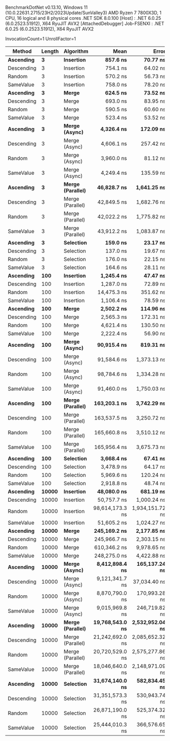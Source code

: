 
BenchmarkDotNet v0.13.10, Windows 11 (10.0.22631.2715/23H2/2023Update/SunValley3)
AMD Ryzen 7 7800X3D, 1 CPU, 16 logical and 8 physical cores
.NET SDK 8.0.100
  [Host]     : .NET 6.0.25 (6.0.2523.51912), X64 RyuJIT AVX2 [AttachedDebugger]
  Job-FSENXI : .NET 6.0.25 (6.0.2523.51912), X64 RyuJIT AVX2

InvocationCount=1  UnrollFactor=1  

 Method     | Length | Algorithm        | Mean            | Error           | StdDev          | Median          | Gen0       | Allocated   |
----------- |------- |----------------- |----------------:|----------------:|----------------:|----------------:|-----------:|------------:|
 **Ascending**  | **3**      | **Insertion**        |        **857.6 ns** |        **70.77 ns** |       **207.56 ns** |        **900.0 ns** |          **-** |       **592 B** |
 Descending | 3      | Insertion        |        754.1 ns |        64.02 ns |       186.76 ns |        800.0 ns |          - |       592 B |
 Random     | 3      | Insertion        |        570.2 ns |        56.73 ns |       161.86 ns |        500.0 ns |          - |       616 B |
 SameValue  | 3      | Insertion        |        758.0 ns |        78.20 ns |       230.58 ns |        700.0 ns |          - |       592 B |
 **Ascending**  | **3**      | **Merge**            |        **624.5 ns** |        **73.52 ns** |       **214.46 ns** |        **500.0 ns** |          **-** |       **672 B** |
 Descending | 3      | Merge            |        693.0 ns |        83.95 ns |       247.51 ns |        600.0 ns |          - |       672 B |
 Random     | 3      | Merge            |        590.5 ns |        60.60 ns |       173.86 ns |        500.0 ns |          - |       672 B |
 SameValue  | 3      | Merge            |        523.4 ns |        53.52 ns |       152.70 ns |        500.0 ns |          - |       672 B |
 **Ascending**  | **3**      | **Merge (Async)**    |      **4,326.4 ns** |       **172.09 ns** |       **482.55 ns** |      **4,100.0 ns** |          **-** |       **992 B** |
 Descending | 3      | Merge (Async)    |      4,606.1 ns |       257.42 ns |       750.92 ns |      4,300.0 ns |          - |       992 B |
 Random     | 3      | Merge (Async)    |      3,960.0 ns |        81.12 ns |       133.28 ns |      3,900.0 ns |          - |       992 B |
 SameValue  | 3      | Merge (Async)    |      4,249.4 ns |       135.59 ns |       375.72 ns |      4,200.0 ns |          - |       992 B |
 **Ascending**  | **3**      | **Merge (Parallel)** |     **46,828.7 ns** |     **1,641.25 ns** |     **4,682.58 ns** |     **45,750.0 ns** |          **-** |      **2944 B** |
 Descending | 3      | Merge (Parallel) |     42,849.5 ns |     1,682.76 ns |     4,881.98 ns |     41,400.0 ns |          - |      2944 B |
 Random     | 3      | Merge (Parallel) |     42,022.2 ns |     1,775.82 ns |     5,208.17 ns |     39,900.0 ns |          - |      2944 B |
 SameValue  | 3      | Merge (Parallel) |     43,912.2 ns |     1,083.87 ns |     3,161.70 ns |     44,150.0 ns |          - |      2944 B |
 **Ascending**  | **3**      | **Selection**        |        **159.0 ns** |        **23.17 ns** |        **68.31 ns** |        **150.0 ns** |          **-** |       **544 B** |
 Descending | 3      | Selection        |        137.0 ns |        19.67 ns |        58.01 ns |        100.0 ns |          - |       544 B |
 Random     | 3      | Selection        |        176.0 ns |        22.15 ns |        65.32 ns |        200.0 ns |          - |       544 B |
 SameValue  | 3      | Selection        |        164.6 ns |        28.11 ns |        82.45 ns |        200.0 ns |          - |       544 B |
 **Ascending**  | **100**    | **Insertion**        |      **1,245.4 ns** |        **47.47 ns** |       **137.70 ns** |      **1,300.0 ns** |          **-** |      **2920 B** |
 Descending | 100    | Insertion        |      1,287.0 ns |        72.89 ns |       214.93 ns |      1,200.0 ns |          - |      2920 B |
 Random     | 100    | Insertion        |     14,475.3 ns |       351.62 ns |     1,020.11 ns |     14,500.0 ns |          - |     61672 B |
 SameValue  | 100    | Insertion        |      1,106.4 ns |        78.59 ns |       224.24 ns |      1,000.0 ns |          - |      2920 B |
 **Ascending**  | **100**    | **Merge**            |      **2,502.2 ns** |       **114.96 ns** |       **320.46 ns** |      **2,400.0 ns** |          **-** |      **8544 B** |
 Descending | 100    | Merge            |      2,565.3 ns |       172.31 ns |       494.39 ns |      2,300.0 ns |          - |      8544 B |
 Random     | 100    | Merge            |      4,621.4 ns |       130.50 ns |       350.58 ns |      4,600.0 ns |          - |      8544 B |
 SameValue  | 100    | Merge            |      2,222.4 ns |        56.90 ns |       153.82 ns |      2,200.0 ns |          - |      8544 B |
 **Ascending**  | **100**    | **Merge (Async)**    |     **90,915.4 ns** |       **819.31 ns** |       **684.16 ns** |     **90,600.0 ns** |          **-** |     **24384 B** |
 Descending | 100    | Merge (Async)    |     91,584.6 ns |     1,373.13 ns |     1,146.62 ns |     91,000.0 ns |          - |     24384 B |
 Random     | 100    | Merge (Async)    |     98,784.6 ns |     1,334.28 ns |     1,114.19 ns |     98,700.0 ns |          - |     24384 B |
 SameValue  | 100    | Merge (Async)    |     91,460.0 ns |     1,750.03 ns |     1,636.98 ns |     90,900.0 ns |          - |     24384 B |
 **Ascending**  | **100**    | **Merge (Parallel)** |    **163,203.1 ns** |     **3,742.29 ns** |    **10,916.43 ns** |    **163,200.0 ns** |          **-** |     **77016 B** |
 Descending | 100    | Merge (Parallel) |    163,537.5 ns |     3,250.72 ns |     8,953.43 ns |    162,150.0 ns |          - |     77248 B |
 Random     | 100    | Merge (Parallel) |    165,660.8 ns |     3,510.12 ns |    10,183.49 ns |    164,200.0 ns |          - |     77632 B |
 SameValue  | 100    | Merge (Parallel) |    165,956.4 ns |     3,675.73 ns |    10,487.06 ns |    164,800.0 ns |          - |     77368 B |
 **Ascending**  | **100**    | **Selection**        |      **3,668.4 ns** |        **67.41 ns** |        **74.93 ns** |      **3,700.0 ns** |          **-** |       **544 B** |
 Descending | 100    | Selection        |      3,478.9 ns |        64.17 ns |        71.33 ns |      3,500.0 ns |          - |       544 B |
 Random     | 100    | Selection        |      5,969.6 ns |       120.24 ns |       152.06 ns |      6,000.0 ns |          - |       544 B |
 SameValue  | 100    | Selection        |      2,918.8 ns |        48.74 ns |        47.87 ns |      2,950.0 ns |          - |       544 B |
 **Ascending**  | **10000**  | **Insertion**        |     **48,080.0 ns** |       **681.19 ns** |       **637.18 ns** |     **48,000.0 ns** |          **-** |    **240520 B** |
 Descending | 10000  | Insertion        |     50,757.7 ns |     1,000.24 ns |     1,369.14 ns |     50,700.0 ns |          - |    240520 B |
 Random     | 10000  | Insertion        | 98,614,173.3 ns | 1,934,151.72 ns | 2,894,947.23 ns | 98,439,350.0 ns | 11000.0000 | 594634624 B |
 SameValue  | 10000  | Insertion        |     51,605.2 ns |     1,024.27 ns |     2,248.31 ns |     51,400.0 ns |          - |    240520 B |
 **Ascending**  | **10000**  | **Merge**            |    **245,169.2 ns** |     **2,177.85 ns** |     **1,818.60 ns** |    **244,700.0 ns** |          **-** |   **1072560 B** |
 Descending | 10000  | Merge            |    245,966.7 ns |     2,303.15 ns |     1,798.15 ns |    245,500.0 ns |          - |   1072560 B |
 Random     | 10000  | Merge            |    610,346.2 ns |     9,978.65 ns |     8,332.63 ns |    607,500.0 ns |          - |   1072560 B |
 SameValue  | 10000  | Merge            |    248,275.0 ns |     4,422.88 ns |     3,453.09 ns |    247,900.0 ns |          - |   1072560 B |
 **Ascending**  | **10000**  | **Merge (Async)**    |  **8,412,898.4 ns** |   **165,137.24 ns** |   **372,742.26 ns** |  **8,233,800.0 ns** |          **-** |   **2672400 B** |
 Descending | 10000  | Merge (Async)    |  9,121,341.7 ns |    37,034.40 ns |    28,914.02 ns |  9,115,950.0 ns |          - |   2672400 B |
 Random     | 10000  | Merge (Async)    |  8,870,790.0 ns |   170,993.28 ns |   345,414.86 ns |  8,700,350.0 ns |          - |   2672400 B |
 SameValue  | 10000  | Merge (Async)    |  9,015,969.8 ns |   246,719.82 ns |   711,843.10 ns |  8,823,900.0 ns |          - |   2672352 B |
 **Ascending**  | **10000**  | **Merge (Parallel)** | **19,768,543.0 ns** | **2,532,952.04 ns** | **7,468,466.23 ns** | **22,504,800.0 ns** |  **1000.0000** |  **59098376 B** |
 Descending | 10000  | Merge (Parallel) | 21,242,692.0 ns | 2,085,652.32 ns | 6,149,592.92 ns | 23,446,250.0 ns |  1000.0000 |  59135288 B |
 Random     | 10000  | Merge (Parallel) | 20,720,529.0 ns | 2,575,277.86 ns | 7,593,264.87 ns | 24,476,800.0 ns |          - |   7561184 B |
 SameValue  | 10000  | Merge (Parallel) | 18,046,640.0 ns | 2,148,971.09 ns | 6,336,289.75 ns | 13,301,250.0 ns |  1000.0000 |  59055696 B |
 **Ascending**  | **10000**  | **Selection**        | **31,674,140.0 ns** |   **582,834.45 ns** |   **671,193.02 ns** | **31,314,700.0 ns** |          **-** |       **496 B** |
 Descending | 10000  | Selection        | 31,351,573.3 ns |   530,943.74 ns |   496,645.11 ns | 31,119,600.0 ns |          - |       544 B |
 Random     | 10000  | Selection        | 26,871,190.0 ns |   525,374.32 ns |   605,021.84 ns | 26,793,650.0 ns |          - |       544 B |
 SameValue  | 10000  | Selection        | 25,444,010.3 ns |   366,576.65 ns |   537,323.30 ns | 25,279,300.0 ns |          - |       496 B |
